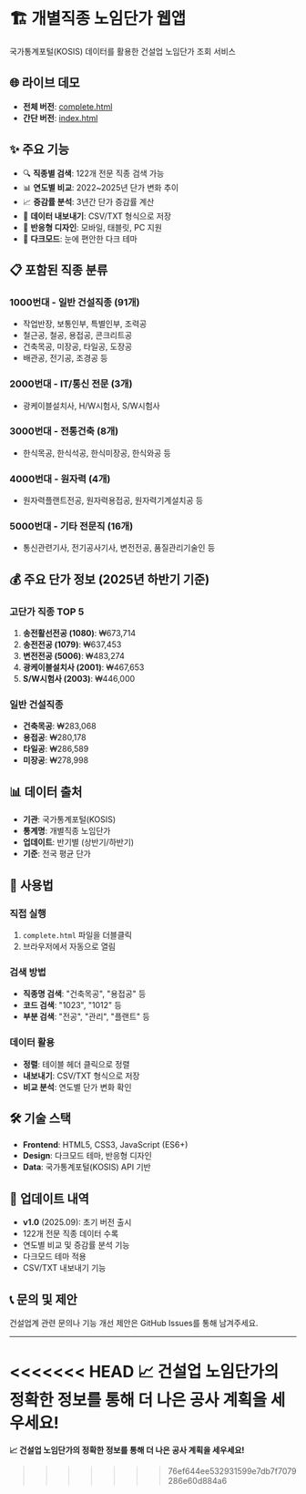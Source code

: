 # 🏗️ 개별직종 노임단가 웹앱

국가통계포털(KOSIS) 데이터를 활용한 건설업 노임단가 조회 서비스

## 🌐 라이브 데모

- **전체 버전**: [complete.html](https://yourusername.github.io/wage-info-app/complete.html)
- **간단 버전**: [index.html](https://yourusername.github.io/wage-info-app/index.html)

## ✨ 주요 기능

- 🔍 **직종별 검색**: 122개 전문 직종 검색 가능
- 📊 **연도별 비교**: 2022~2025년 단가 변화 추이
- 📈 **증감률 분석**: 3년간 단가 증감률 계산
- 💾 **데이터 내보내기**: CSV/TXT 형식으로 저장
- 📱 **반응형 디자인**: 모바일, 태블릿, PC 지원
- 🌙 **다크모드**: 눈에 편안한 다크 테마

## 📋 포함된 직종 분류

### 1000번대 - 일반 건설직종 (91개)
- 작업반장, 보통인부, 특별인부, 조력공
- 철근공, 철공, 용접공, 콘크리트공
- 건축목공, 미장공, 타일공, 도장공
- 배관공, 전기공, 조경공 등

### 2000번대 - IT/통신 전문 (3개)
- 광케이블설치사, H/W시험사, S/W시험사

### 3000번대 - 전통건축 (8개)
- 한식목공, 한식석공, 한식미장공, 한식와공 등

### 4000번대 - 원자력 (4개)
- 원자력플랜트전공, 원자력용접공, 원자력기계설치공 등

### 5000번대 - 기타 전문직 (16개)
- 통신관련기사, 전기공사기사, 변전전공, 품질관리기술인 등

## 💰 주요 단가 정보 (2025년 하반기 기준)

### 고단가 직종 TOP 5
1. **송전활선전공 (1080)**: ₩673,714
2. **송전전공 (1079)**: ₩637,453
3. **변전전공 (5006)**: ₩483,274
4. **광케이블설치사 (2001)**: ₩467,653
5. **S/W시험사 (2003)**: ₩446,000

### 일반 건설직종
- **건축목공**: ₩283,068
- **용접공**: ₩280,178
- **타일공**: ₩286,589
- **미장공**: ₩278,998

## 📊 데이터 출처

- **기관**: 국가통계포털(KOSIS)
- **통계명**: 개별직종 노임단가
- **업데이트**: 반기별 (상반기/하반기)
- **기준**: 전국 평균 단가

## 🚀 사용법

### 직접 실행
1. `complete.html` 파일을 더블클릭
2. 브라우저에서 자동으로 열림

### 검색 방법
- **직종명 검색**: "건축목공", "용접공" 등
- **코드 검색**: "1023", "1012" 등
- **부분 검색**: "전공", "관리", "플랜트" 등

### 데이터 활용
- **정렬**: 테이블 헤더 클릭으로 정렬
- **내보내기**: CSV/TXT 형식으로 저장
- **비교 분석**: 연도별 단가 변화 확인

## 🛠️ 기술 스택

- **Frontend**: HTML5, CSS3, JavaScript (ES6+)
- **Design**: 다크모드 테마, 반응형 디자인
- **Data**: 국가통계포털(KOSIS) API 기반

## 📝 업데이트 내역

- **v1.0** (2025.09): 초기 버전 출시
- 122개 전문 직종 데이터 수록
- 연도별 비교 및 증감률 분석 기능
- 다크모드 테마 적용
- CSV/TXT 내보내기 기능

## 📞 문의 및 제안

건설업계 관련 문의나 기능 개선 제안은 GitHub Issues를 통해 남겨주세요.

---

<<<<<<< HEAD
**📈 건설업 노임단가의 정확한 정보를 통해 더 나은 공사 계획을 세우세요!**
=======
**📈 건설업 노임단가의 정확한 정보를 통해 더 나은 공사 계획을 세우세요!**
>>>>>>> 76ef644ee532931599e7db7f7079286e60d884a6
